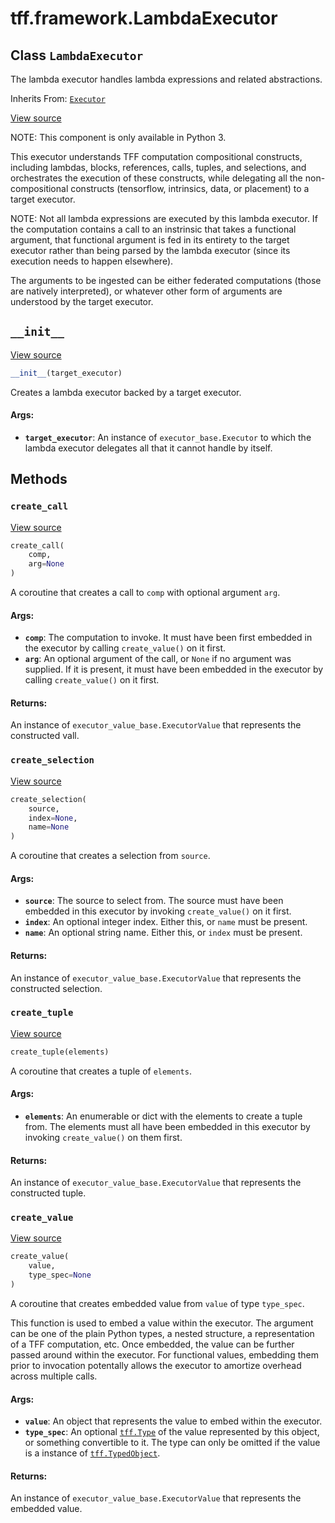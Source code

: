 <div itemscope itemtype="http://developers.google.com/ReferenceObject">
<meta itemprop="name" content="tff.framework.LambdaExecutor" />
<meta itemprop="path" content="Stable" />
<meta itemprop="property" content="__init__"/>
<meta itemprop="property" content="create_call"/>
<meta itemprop="property" content="create_selection"/>
<meta itemprop="property" content="create_tuple"/>
<meta itemprop="property" content="create_value"/>
</div>

# tff.framework.LambdaExecutor

## Class `LambdaExecutor`

The lambda executor handles lambda expressions and related abstractions.

Inherits From: [`Executor`](../../tff/framework/Executor.md)

<a target="_blank" href=http://github.com/tensorflow/federated/tree/master/tensorflow_federated/python/core/impl/lambda_executor.py>View
source</a>

<!-- Placeholder for "Used in" -->

NOTE: This component is only available in Python 3.

This executor understands TFF computation compositional constructs, including
lambdas, blocks, references, calls, tuples, and selections, and orchestrates the
execution of these constructs, while delegating all the non-compositional
constructs (tensorflow, intrinsics, data, or placement) to a target executor.

NOTE: Not all lambda expressions are executed by this lambda executor. If the
computation contains a call to an instrinsic that takes a functional argument,
that functional argument is fed in its entirety to the target executor rather
than being parsed by the lambda executor (since its execution needs to happen
elsewhere).

The arguments to be ingested can be either federated computations (those are
natively interpreted), or whatever other form of arguments are understood by the
target executor.

<h2 id="__init__"><code>__init__</code></h2>

<a target="_blank" href=http://github.com/tensorflow/federated/tree/master/tensorflow_federated/python/core/impl/lambda_executor.py>View
source</a>

```python
__init__(target_executor)
```

Creates a lambda executor backed by a target executor.

#### Args:

*   <b>`target_executor`</b>: An instance of `executor_base.Executor` to which
    the lambda executor delegates all that it cannot handle by itself.

## Methods

<h3 id="create_call"><code>create_call</code></h3>

<a target="_blank" href=http://github.com/tensorflow/federated/tree/master/tensorflow_federated/python/core/impl/lambda_executor.py>View
source</a>

```python
create_call(
    comp,
    arg=None
)
```

A coroutine that creates a call to `comp` with optional argument `arg`.

#### Args:

*   <b>`comp`</b>: The computation to invoke. It must have been first embedded
    in the executor by calling `create_value()` on it first.
*   <b>`arg`</b>: An optional argument of the call, or `None` if no argument was
    supplied. If it is present, it must have been embedded in the executor by
    calling `create_value()` on it first.

#### Returns:

An instance of `executor_value_base.ExecutorValue` that represents the
constructed vall.

<h3 id="create_selection"><code>create_selection</code></h3>

<a target="_blank" href=http://github.com/tensorflow/federated/tree/master/tensorflow_federated/python/core/impl/lambda_executor.py>View
source</a>

```python
create_selection(
    source,
    index=None,
    name=None
)
```

A coroutine that creates a selection from `source`.

#### Args:

*   <b>`source`</b>: The source to select from. The source must have been
    embedded in this executor by invoking `create_value()` on it first.
*   <b>`index`</b>: An optional integer index. Either this, or `name` must be
    present.
*   <b>`name`</b>: An optional string name. Either this, or `index` must be
    present.

#### Returns:

An instance of `executor_value_base.ExecutorValue` that represents the
constructed selection.

<h3 id="create_tuple"><code>create_tuple</code></h3>

<a target="_blank" href=http://github.com/tensorflow/federated/tree/master/tensorflow_federated/python/core/impl/lambda_executor.py>View
source</a>

```python
create_tuple(elements)
```

A coroutine that creates a tuple of `elements`.

#### Args:

*   <b>`elements`</b>: An enumerable or dict with the elements to create a tuple
    from. The elements must all have been embedded in this executor by invoking
    `create_value()` on them first.

#### Returns:

An instance of `executor_value_base.ExecutorValue` that represents the
constructed tuple.

<h3 id="create_value"><code>create_value</code></h3>

<a target="_blank" href=http://github.com/tensorflow/federated/tree/master/tensorflow_federated/python/core/impl/lambda_executor.py>View
source</a>

```python
create_value(
    value,
    type_spec=None
)
```

A coroutine that creates embedded value from `value` of type `type_spec`.

This function is used to embed a value within the executor. The argument can be
one of the plain Python types, a nested structure, a representation of a TFF
computation, etc. Once embedded, the value can be further passed around within
the executor. For functional values, embedding them prior to invocation
potentally allows the executor to amortize overhead across multiple calls.

#### Args:

*   <b>`value`</b>: An object that represents the value to embed within the
    executor.
*   <b>`type_spec`</b>: An optional
    <a href="../../tff/Type.md"><code>tff.Type</code></a> of the value
    represented by this object, or something convertible to it. The type can
    only be omitted if the value is a instance of
    <a href="../../tff/TypedObject.md"><code>tff.TypedObject</code></a>.

#### Returns:

An instance of `executor_value_base.ExecutorValue` that represents the embedded
value.
